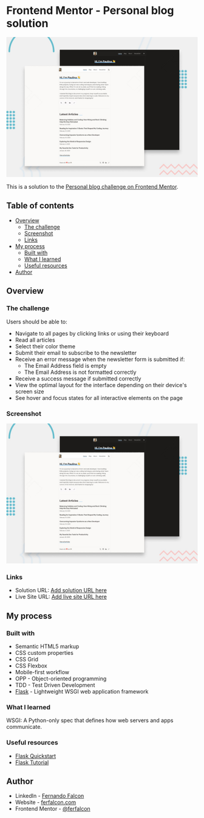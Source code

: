 # Frontend Mentor - Personal blog solution

![Design preview for the Personal blog coding challenge](/design/screenshot/preview.jpg)

This is a solution to the [Personal blog challenge on Frontend Mentor](https://www.frontendmentor.io/challenges/personal-blog-lJpVCnmozL).

## Table of contents

- [Overview](#overview)
  - [The challenge](#the-challenge)
  - [Screenshot](#screenshot)
  - [Links](#links)
- [My process](#my-process)
  - [Built with](#built-with)
  - [What I learned](#what-i-learned)
  - [Useful resources](#useful-resources)
- [Author](#author)

## Overview

### The challenge

Users should be able to:

- Navigate to all pages by clicking links or using their keyboard
- Read all articles
- Select their color theme
- Submit their email to subscribe to the newsletter
- Receive an error message when the newsletter form is submitted if:
  - The Email Address field is empty
  - The Email Address is not formatted correctly
- Receive a success message if submitted correctly
- View the optimal layout for the interface depending on their device's screen size
- See hover and focus states for all interactive elements on the page

### Screenshot

![](/design/screenshot/preview.jpg)

### Links

- Solution URL: [Add solution URL here](https://your-solution-url.com)
- Live Site URL: [Add live site URL here](https://your-live-site-url.com)

## My process

### Built with

- Semantic HTML5 markup
- CSS custom properties
- CSS Grid
- CSS Flexbox
- Mobile-first workflow
- OPP - Object-oriented programming
- TDD - Test Driven Development
- [Flask](https://flask.palletsprojects.com/) - Lightweight WSGI web application framework

### What I learned

WSGI: A Python-only spec that defines how web servers and apps communicate.

### Useful resources

- [Flask Quickstart](https://flask.palletsprojects.com/en/stable/quickstart/)
- [Flask Tutorial](https://flask.palletsprojects.com/en/stable/tutorial/)

## Author

- LinkedIn - [Fernando Falcon](https://www.linkedin.com/in/fernandofalcon/)
- Website - [ferfalcon.com](http://ferfalcon.com/)
- Frontend Mentor - [@ferfalcon](https://www.frontendmentor.io/profile/ferfalcon/)
